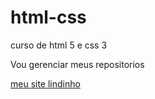 # html-css
 curso  de html 5 e css 3

 Vou gerenciar meus repositorios

 <a href="https://brunohenrique8929.github.io/html-css/exercicios/desafio/desafio.html#">meu site lindinho</a>
